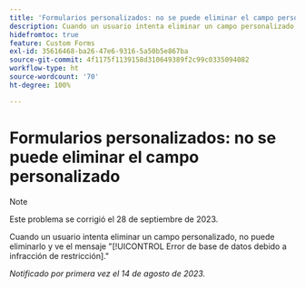```yaml
---
title: 'Formularios personalizados: no se puede eliminar el campo personalizado'
description: Cuando un usuario intenta eliminar un campo personalizado, no puede eliminarlo y ve el mensaje Error de la base de datos debido a una infracción de restricción.
hidefromtoc: true
feature: Custom Forms
exl-id: 35616468-ba26-47e6-9316-5a50b5e867ba
source-git-commit: 4f1175f1139158d310649389f2c99c0335094082
workflow-type: ht
source-wordcount: '70'
ht-degree: 100%

---
```


# Formularios personalizados: no se puede eliminar el campo personalizado

>[!NOTE]
>
>Este problema se corrigió el 28 de septiembre de 2023.

Cuando un usuario intenta eliminar un campo personalizado, no puede eliminarlo y ve el mensaje &quot;[!UICONTROL Error de base de datos debido a infracción de restricción].&quot;

_Notificado por primera vez el 14 de agosto de 2023._
